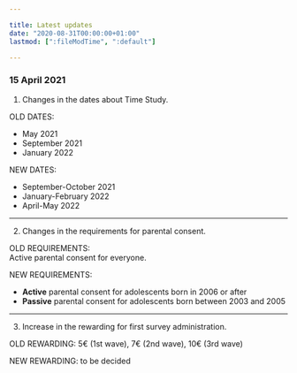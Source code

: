 ```yaml
---

title: Latest updates
date: "2020-08-31T00:00:00+01:00"
lastmod: [":fileModTime", ":default"]

---
```


### 15 April 2021

1. Changes in the dates about Time Study.

OLD DATES:
- May 2021
- September 2021
- January 2022

NEW DATES:
- September-October 2021
- January-February 2022
- April-May 2022

---
2. Changes in the requirements for parental consent.

OLD REQUIREMENTS:\
Active parental consent for everyone.

NEW REQUIREMENTS:
- **Active** parental consent for adolescents born in 2006 or after
- **Passive** parental consent for adolescents born between 2003 and 2005

---
3. Increase in the rewarding for first survey administration.

OLD REWARDING: 5€ (1st wave), 7€ (2nd wave), 10€ (3rd wave)

NEW REWARDING: to be decided